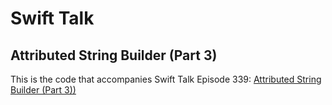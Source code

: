 # Swift Talk
## Attributed String Builder (Part 3)

This is the code that accompanies Swift Talk Episode 339: [Attributed String Builder (Part 3))](https://talk.objc.io/episodes/S01E339-attributed-string-builder-part-3)
